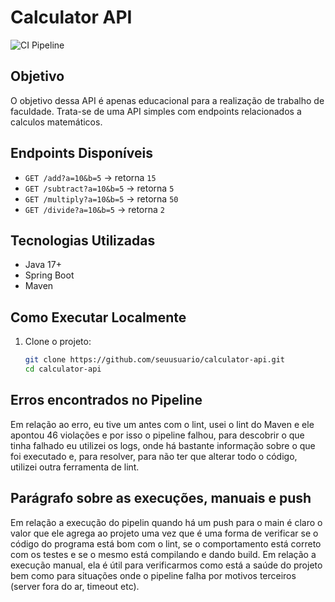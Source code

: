 # Calculator API

![CI Pipeline](https://github.com/Eduardo-Kolberg/devcalc-api/actions/workflows/ci.yml/badge.svg)

## Objetivo
O objetivo dessa API é apenas educacional para a realização de trabalho de faculdade. Trata-se de uma API simples com endpoints relacionados a calculos matemáticos.

## Endpoints Disponíveis
- `GET /add?a=10&b=5` → retorna `15`
- `GET /subtract?a=10&b=5` → retorna `5`
- `GET /multiply?a=10&b=5` → retorna `50`
- `GET /divide?a=10&b=5` → retorna `2`

## Tecnologias Utilizadas
- Java 17+
- Spring Boot
- Maven

## Como Executar Localmente

1. Clone o projeto:
   ```bash
   git clone https://github.com/seuusuario/calculator-api.git
   cd calculator-api

## Erros encontrados no Pipeline
Em relação ao erro, eu tive um antes com o lint, usei o lint do Maven e ele apontou 46 violações e por isso o pipeline falhou, para descobrir o que tinha falhado eu utilizei os logs, onde há bastante informação sobre o que foi executado e, para resolver, para não ter que alterar todo o código, utilizei outra ferramenta de lint. 

## Parágrafo sobre as execuções, manuais e push
Em relação a execução do pipelin quando há um push para o main é claro o valor que ele agrega ao projeto uma vez que é uma forma de verificar se o código do programa está bom com o lint, se o comportamento está correto com os testes e se o mesmo está compilando e dando build. Em relação a execução manual, ela é útil para verificarmos como está a saúde do projeto bem como para situações onde o pipeline falha por motivos terceiros (server fora do ar, timeout etc).
